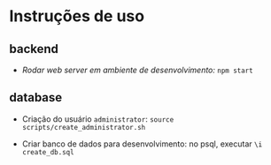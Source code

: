 # Instruções de uso

## backend

* *Rodar web server em ambiente de desenvolvimento:* `npm start`

## database

* Criação do usuário `administrator`: `source scripts/create_administrator.sh`

* Criar banco de dados para desenvolvimento: no psql, executar `\i create_db.sql`
